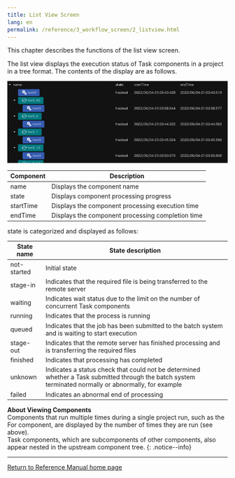 ```yaml
---
title: List View Screen
lang: en
permalink: /reference/3_workflow_screen/2_listview.html
---
```

This chapter describes the functions of the list view screen.

The list view displays the execution status of Task components in a project in a tree format.
The contents of the display are as follows.

![img](./img/listview.png "workflow_listview")

| Component | Description |
|----------|---------------------------------|
|name| Displays the component name|
|state| Displays component processing progress |
|startTime| Displays the component processing execution time |
|endTime| Displays the component processing completion time |

state is categorized and displayed as follows:

| State name | State description |
|----|----|
| not-started | Initial state |
| stage-in | Indicates that the required file is being transferred to the remote server |
| waiting | Indicates wait status due to the limit on the number of concurrent Task components |
| running | Indicates that the process is running |
| queued | Indicates that the job has been submitted to the batch system and is waiting to start execution |
| stage-out | Indicates that the remote server has finished processing and is transferring the required files |
| finished | Indicates that processing has completed |
| unknown | Indicates a status check that could not be determined whether a Task submitted through the batch system terminated normally or abnormally, for example <br> |
| failed | Indicates an abnormal end of processing |

__About Viewing Components__  
Components that run multiple times during a single project run, such as the For component, are displayed by the number of times they are run (see above).  
Task components, which are subcomponents of other components, also appear nested in the upstream component tree.
{: .notice--info}

--------
[Return to Reference Manual home page]({{site.baseurl}}/reference/)
